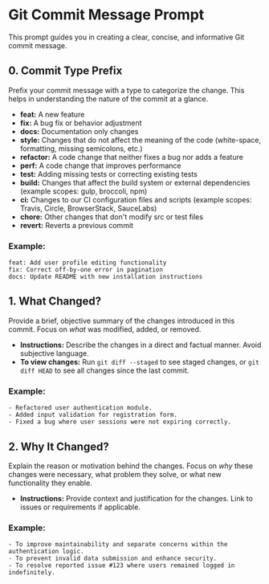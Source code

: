 # Git Commit Message Prompt

This prompt guides you in creating a clear, concise, and informative Git commit message.

## 0. Commit Type Prefix

Prefix your commit message with a type to categorize the change. This helps in understanding the nature of the commit at a glance.

*   **feat:** A new feature
*   **fix:** A bug fix or behavior adjustment
*   **docs:** Documentation only changes
*   **style:** Changes that do not affect the meaning of the code (white-space, formatting, missing semicolons, etc.)
*   **refactor:** A code change that neither fixes a bug nor adds a feature
*   **perf:** A code change that improves performance
*   **test:** Adding missing tests or correcting existing tests
*   **build:** Changes that affect the build system or external dependencies (example scopes: gulp, broccoli, npm)
*   **ci:** Changes to our CI configuration files and scripts (example scopes: Travis, Circle, BrowserStack, SauceLabs)
*   **chore:** Other changes that don't modify src or test files
*   **revert:** Reverts a previous commit

### Example:

```
feat: Add user profile editing functionality
fix: Correct off-by-one error in pagination
docs: Update README with new installation instructions
```

## 1. What Changed?

Provide a brief, objective summary of the changes introduced in this commit. Focus on *what* was modified, added, or removed.

*   **Instructions:** Describe the changes in a direct and factual manner. Avoid subjective language.
*   **To view changes:** Run `git diff --staged` to see staged changes, or `git diff HEAD` to see all changes since the last commit.

### Example:

```
- Refactored user authentication module.
- Added input validation for registration form.
- Fixed a bug where user sessions were not expiring correctly.
```

## 2. Why It Changed?

Explain the reason or motivation behind the changes. Focus on *why* these changes were necessary, what problem they solve, or what new functionality they enable.

*   **Instructions:** Provide context and justification for the changes. Link to issues or requirements if applicable.

### Example:

```
- To improve maintainability and separate concerns within the authentication logic.
- To prevent invalid data submission and enhance security.
- To resolve reported issue #123 where users remained logged in indefinitely.
```
